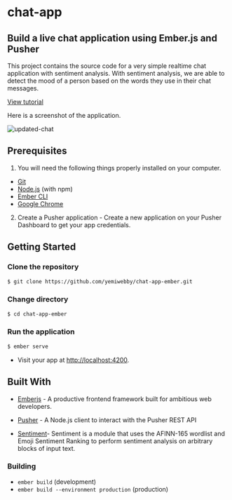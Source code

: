 # chat-app

## Build a live chat application using Ember.js and Pusher
This project contains the source code for a very simple realtime chat application with sentiment analysis. With sentiment analysis, we are able to detect the mood of a person based on the words they use in their chat messages.

[View tutorial](https://pusher.com/tutorials/chat-app-emberjs)

Here is a screenshot of the application.


![updated-chat](https://user-images.githubusercontent.com/19610753/41297385-ea1edcca-6e56-11e8-81e2-7a63f6d85cbd.gif)


## Prerequisites
1. You will need the following things properly installed on your computer.

* [Git](https://git-scm.com/)
* [Node.js](https://nodejs.org/) (with npm)
* [Ember CLI](https://ember-cli.com/)
* [Google Chrome](https://google.com/chrome/)

2. Create a Pusher application - Create a new application on your Pusher Dashboard to get your app credentials.

## Getting Started

### Clone the repository
```bash
$ git clone https://github.com/yemiwebby/chat-app-ember.git
```

### Change directory
```bash
$ cd chat-app-ember
```

### Run the application
```bash
$ ember serve
```

* Visit your app at [http://localhost:4200](http://localhost:4200).

## Built With

* [Emberjs](https://www.emberjs.com/) - A productive frontend framework built for ambitious web developers.

* [Pusher](https://pusher.com/) - A Node.js client to interact with the Pusher REST API

* [Sentiment](https://github.com/thisandagain/sentiment)- Sentiment is a module that uses the AFINN-165 wordlist and Emoji Sentiment Ranking to perform sentiment analysis on arbitrary blocks of input text.


### Building

* `ember build` (development)
* `ember build --environment production` (production)